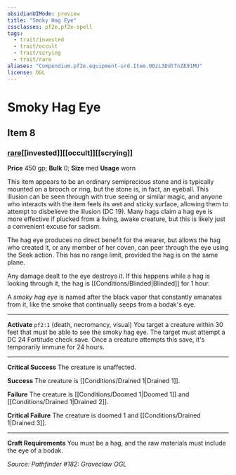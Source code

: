 ```yaml
---
obsidianUIMode: preview
title: "Smoky Hag Eye"
cssclasses: pf2e,pf2e-spell
tags:
  - trait/invested
  - trait/occult
  - trait/scrying
  - trait/rare
aliases: "Compendium.pf2e.equipment-srd.Item.0OzL3DdtTnZE91MU"
license: OGL
---
```

# Smoky Hag Eye
## Item 8
### [rare](rare "Rare Rarity Trait")[[invested]][[occult]][[scrying]]


**Price** 450 gp; 
**Bulk** 0; **Size** med
**Usage** worn

This item appears to be an ordinary semiprecious stone and is typically mounted on a brooch or ring, but the stone is, in fact, an eyeball. This illusion can be seen through with true seeing or similar magic, and anyone who interacts with the item feels its wet and sticky surface, allowing them to attempt to disbelieve the illusion (DC 19). Many hags claim a hag eye is more effective if plucked from a living, awake creature, but this is likely just a convenient excuse for sadism.

The hag eye produces no direct benefit for the wearer, but allows the hag who created it, or any member of her coven, can peer through the eye using the Seek action. This has no range limit, provided the hag is on the same plane.

Any damage dealt to the eye destroys it. If this happens while a hag is looking through it, the hag is [[Conditions/Blinded|Blinded]] for 1 hour.

A _smoky hag eye_ is named after the black vapor that constantly emanates from it, like the smoke that continually seeps from a bodak's eye.

* * *

**Activate** `pf2:1` (death, necromancy, visual) You target a creature within 30 feet that must be able to see the smoky hag eye. The target must attempt a DC 24 Fortitude check save. Once a creature attempts this save, it's temporarily immune for 24 hours.

* * *

**Critical Success** The creature is unaffected.

**Success** The creature is [[Conditions/Drained 1|Drained 1]].

**Failure** The creature is [[Conditions/Doomed 1|Doomed 1]] and [[Conditions/Drained 1|Drained 2]].

**Critical Failure** The creature is doomed 1 and [[Conditions/Drained 1|Drained 3]].

* * *

**Craft Requirements** You must be a hag, and the raw materials must include the eye of a bodak.

*Source: Pathfinder #182: Graveclaw*
*OGL*